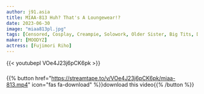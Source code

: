 ```yaml
---
author: j91.asia
title: MIAA-813 Huh? That's A Loungewear!?
date: 2023-06-30
image: "miaa813pl.jpg"
tags: [Censored, Cosplay, Creampie, Solowork, Older Sister, Big Tits, Digital Mosaic, Cuckold]
maker: [MOODYZ]
actress: [Fujimori Riho]
---
```



{{< youtubepl VOe4J23j6pCK6pk >}}
###

{{% button href="https://streamtape.to/v/VOe4J23j6pCK6pk/miaa-813.mp4" icon="fas fa-download" %}}download this video{{% /button %}}

